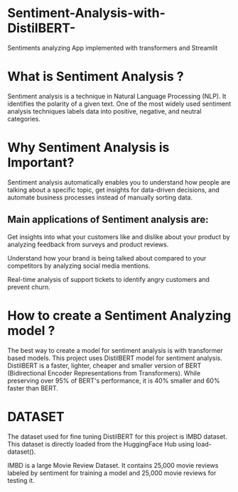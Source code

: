 # Sentiment-Analysis-with-DistilBERT-
Sentiments analyzing App implemented with transformers and Streamlit

# What is Sentiment Analysis ? 

Sentiment analysis is a technique in  Natural Language Processing (NLP).  It identifies the polarity of a given text. One of the most widely used sentiment analysis techniques labels data into positive, negative, and neutral categories.  

 

# Why Sentiment Analysis is Important? 

Sentiment analysis automatically enables you to understand how people are talking about a specific topic, get insights for data-driven decisions, and automate business processes instead of manually sorting data. 

## Main applications of Sentiment analysis are: 

Get insights into what your customers like and dislike about your product by analyzing feedback from surveys and product reviews. 

Understand how your brand is being talked about compared to your competitors by analyzing social media mentions. 

Real-time analysis of support tickets to identify angry customers and prevent churn. 

 

# How to create a Sentiment Analyzing model ? 

The best way to create a model for sentiment analysis is with transformer based models. This project uses DistilBERT model for sentiment analysis. DistilBERT  is a faster, lighter, cheaper and smaller version of BERT (Bidirectional Encoder Representations from Transformers). While preserving over 95% of BERT's performance, it is 40% smaller and 60% faster than BERT. 

# DATASET 

The dataset used for fine tuning DistilBERT for this project is IMBD dataset. This dataset is directly loaded from the HuggingFace Hub using load-dataset(). 

IMBD is a large Movie Review Dataset. It contains 25,000 movie reviews labeled by sentiment for training a model and 25,000 movie reviews for testing it.  
